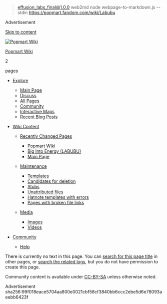 
> effusion_labs_final@1.0.0 web2md
> node webpage-to-markdown.js --stdin https://popmart.fandom.com/wiki/Labubu

Advertisement

[Skip to content](#page-header)

[![Popmart Wiki](https://static.wikia.nocookie.net/popmart/images/e/e6/Site-logo.png/revision/latest?cb=20250715232932)](https://popmart.fandom.com/)

[Popmart Wiki](https://popmart.fandom.com/)

2

pages

*   [Explore](#)
    
    *   [Main Page](https://popmart.fandom.com/wiki/Popmart_Wiki)
    *   [Discuss](https://popmart.fandom.com/f)
    *   [All Pages](https://popmart.fandom.com/wiki/Special:AllPages)
    *   [Community](https://popmart.fandom.com/wiki/Special:Community)
    *   [Interactive Maps](https://popmart.fandom.com/wiki/Special:AllMaps)
    *   [Recent Blog Posts](https://popmart.fandom.com/Blog:Recent_posts)
    
*   [Wiki Content](#)
    
    *   [Recently Changed Pages](#)
        
        *   [Popmart Wiki](https://popmart.fandom.com/wiki/Popmart_Wiki)
        *   [Big Into Energy (LABUBU)](https://popmart.fandom.com/wiki/Big_Into_Energy_\(LABUBU\))
        *   [Main Page](https://popmart.fandom.com/wiki/Main_Page)
        
    *   [Maintenance](https://popmart.fandom.com/wiki/Category:Maintenance)
        
        *   [Templates](https://popmart.fandom.com/wiki/Category:Templates)
        *   [Candidates for deletion](https://popmart.fandom.com/wiki/Category:Candidates_for_deletion)
        *   [Stubs](https://popmart.fandom.com/wiki/Category:Stubs)
        *   [Unattributed files](https://popmart.fandom.com/wiki/Category:Unattributed_files)
        *   [Hatnote templates with errors](https://popmart.fandom.com/wiki/Category:Hatnote_templates_with_errors)
        *   [Pages with broken file links](https://popmart.fandom.com/wiki/Category:Pages_with_broken_file_links)
        
    *   [Media](https://popmart.fandom.com/wiki/Category:Media)
        
        *   [Images](https://popmart.fandom.com/wiki/Category:Images)
        *   [Videos](https://popmart.fandom.com/wiki/Category:Videos)
        
    
*   [Community](#)
    
    *   [Help](https://popmart.fandom.com/wiki/Help:Contents)
    

There is currently no text in this page. You can [search for this page title](https://popmart.fandom.com/wiki/Special:Search/Labubu "Special:Search/Labubu") in other pages, or [search the related logs](https://popmart.fandom.com/wiki/Special:Log?page=Labubu), but you do not have permission to create this page.

Community content is available under [CC-BY-SA](https://www.fandom.com/licensing) unless otherwise noted.

Advertisement
sha256:99f018eace5704aa800e0021cbf58cf3840bb6ccc2ebe5d6e78093aeebb6423f
